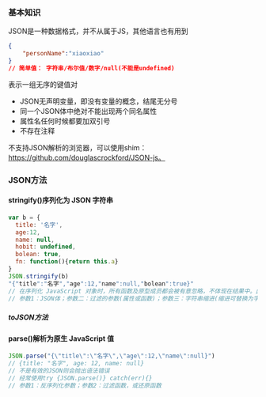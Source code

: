 ### 基本知识

JSON是一种数据格式，并不从属于JS，其他语言也有用到

~~~json
{
    "personName":"xiaoxiao" 
}
// 简单值： 字符串/布尔值/数字/null(不能是undefined)
~~~

表示一组无序的键值对

- JSON无声明变量，即没有变量的概念，结尾无分号
- 同一个JSON体中绝对不能出现两个同名属性
- 属性名任何时候都要加双引号
- 不存在注释

不支持JSON解析的浏览器，可以使用shim：https://github.com/douglascrockford/JSON-js。

### JSON方法

#### stringify()序列化为 JSON 字符串

~~~javascript
var b = {
  title: '名字',
  age:12,
  name: null,
  hobit: undefined,
  bolean: true,
  fn: function(){return this.a}
}
JSON.stringify(b)
"{"title":"名字","age":12,"name":null,"bolean":true}"
// 在序列化 JavaScript 对象时，所有函数及原型成员都会被有意忽略，不体现在结果中。此外，值为undefined 的任何属性也都会被跳过。结果中最终都是值为有效 JSON 数据类型的实例属性
// 参数1：JSON体；参数二：过滤的参数(属性或函数)；参数三：字符串缩进(缩进可替换为字符串)，最大缩进空格数为 10，所有大于 10 的值都会自动转换为 10。
~~~

##### toJSON方法



#### parse()解析为原生 JavaScript 值

~~~javascript
JSON.parse("{\"title\":\"名字\",\"age\":12,\"name\":null}")
// {title: "名字", age: 12, name: null}
// 不是有效的JSON则会抛出语法错误
// 经常使用try {JSON.parse()} catch(err){}
// 参数1：反序列化参数；参数2：过滤函数，或还原函数
~~~



